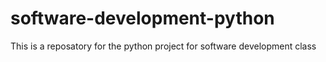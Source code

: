 # software-development-python
This is a reposatory for the python project for software development class
